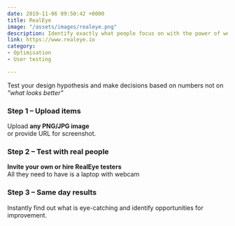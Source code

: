 ```yaml
---
date: 2019-11-06 09:50:42 +0000
title: RealEye
image: "/assets/images/realeye.png"
description: Identify exactly what people focus on with the power of webcam eye-tracking.
link: https://www.realeye.io
category:
- Optimisation
- User testing

---
```

Test your design hypothesis and make decisions based on numbers not on _"what looks better"_

### Step 1 – Upload items

Upload **any PNG/JPG image**  
or provide URL for screenshot.

### Step 2 – Test with real people

**Invite your own or hire RealEye testers**  
All they need to have is a laptop with webcam

### Step 3 – Same day results

Instantly find out what is eye-catching and identify opportunities for improvement.
